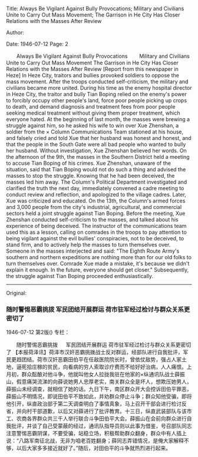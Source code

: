 Title: Always Be Vigilant Against Bully Provocations; Military and Civilians Unite to Carry Out Mass Movement; The Garrison in He City Has Closer Relations with the Masses After Review

Author:

Date: 1946-07-12
Page: 2

　　Always Be Vigilant Against Bully Provocations
　　Military and Civilians Unite to Carry Out Mass Movement
    The Garrison in He City Has Closer Relations with the Masses After Review
    [Report from this newspaper in Heze] In Heze City, traitors and bullies provoked soldiers to oppose the mass movement. After the troops conducted self-criticism, the military and civilians became more united. During his time as the enemy hospital director in Heze City, the traitor and bully Tian Boping relied on the enemy's power to forcibly occupy other people's land, force poor people picking up crops to death, and demand diagnosis and treatment fees from poor people seeking medical treatment without giving them proper treatment, which everyone hated. At the beginning of last month, the masses were brewing a struggle against him, so he asked his wife to win over Xue Zhenshan, a soldier from the × Column Communications Team stationed at his house, and falsely cried and told Xue that her husband was honest and honest, and that the people in the South Gate were all bad people who wanted to bully her husband. Without investigation, Xue Zhenshan believed her words. On the afternoon of the 9th, the masses in the Southern District held a meeting to accuse Tian Boping of his crimes. Xue Zhenshan, unaware of the situation, said that Tian Boping would not do such a thing and advised the masses to stop the struggle. Knowing that he had been deceived, the masses led him away. The Column's Political Department investigated and clarified the truth the next day, immediately convened a cadre meeting to conduct review and reflection, and apologized to the village cadres. Later, Xue was criticized and educated. On the 13th, the Column's armed forces and 3,000 people from the city's industrial, agricultural, and commercial sectors held a joint struggle against Tian Boping. Before the meeting, Xue Zhenshan conducted self-criticism to the masses, and talked about his experience of being deceived. The instructor of the communications team used this as a lesson, calling on comrades in the troops to pay attention to being vigilant against the evil bullies' conspiracies, not to be deceived, to stand firm, and to actively help the masses to turn themselves over. Someone in the masses interjected and said: "The Eighth Route Army's southern and northern expeditions are nothing more than for our old folks to turn themselves over. Comrade Xue made a mistake, it's because we didn't explain it enough. In the future, everyone should get closer." Subsequently, the struggle against Tian Boping proceeded enthusiastically.



<hr /> 

Original: 


### 随时警惕恶霸挑拨  军民团结开展群运  荷市驻军经过检讨与群众关系更密切了

1946-07-12
第2版()
专栏：

　　随时警惕恶霸挑拨
　  军民团结开展群运
    荷市驻军经过检讨与群众关系更密切了
    【本报荷泽讯】荷泽市汉奸恶霸挑拨战士反对群运，经部队进行自我批评，军民更趋团结。荷市汉奸恶霸田伯平在任敌医院院长时，曾依仗敌势，强占人家土地，逼死拾庄稼的贫民，向看病的穷人索取诊疗费而不给好好治病，人人痛恨。上月初，群众酝酿对他斗争，他就叫他女人拉拢我驻在他家的×纵通讯队战士薛振山，假意痛哭流涕的向薛说她男人忠厚老实，南关群众全是坏人，想欺压她男人，薛振山未经调查，就相信了她的话。九日下午，南区群众开大会控诉田伯平罪恶，薛振山不明情况，即说田伯平不致如此，并劝群众停止斗争；群众知他受骗，即将他引开，纵直政治部于第二天调查明白了事情真象，马上召开干部会进行检讨反省，并向村干部道歉，以后又对薛进行了批评教育。十三日，纵直武装部队与该市工、农商各界群众共三千人举行联合斗争田伯平大会。薛振山在会前向群众进行自我批评，并谈了自己受蒙蔽的经过，通讯队指导员则以此事为借鉴，号召部队同志注意警惕恶霸阴谋，不要受骗，站稳立场，积极帮助群众翻身，群众中有人插上说：“八路军南征北战，无非为咱老百姓翻身；薛同志弄错情况，是俺大家解释不够，以后大家多多接近就好了。”随后，对田伯平的斗争就热烈进行起来。
